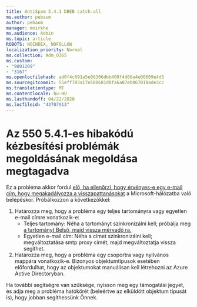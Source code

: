 ```yaml
---
title: AntiSpam 5.4.1 DBEB catch-all
ms.author: pebaum
author: pebaum
manager: mnirkhe
ms.audience: Admin
ms.topic: article
ROBOTS: NOINDEX, NOFOLLOW
localization_priority: Normal
ms.collection: Adm_O365
ms.custom:
- "9001209"
- "3167"
ms.openlocfilehash: ad0f4c691a5e06306dbb408f4d66a4e00609e4d5
ms.sourcegitcommit: 55eff703a17e500681d8fa6a87eb067019ade3cc
ms.translationtype: MT
ms.contentlocale: hu-HU
ms.lasthandoff: 04/22/2020
ms.locfileid: "43707913"
---
```

# <a name="fix-delivery-issues-for-error-code-550-541-relay-access-denied"></a>Az 550 5.4.1-es hibakódú kézbesítési problémák megoldásának megoldása megtagadva

Ez a probléma akkor fordul [elő, ha ellenőrzi, hogy érvényes-e egy e-mail cím, hogy megakadályozza a visszapattanásokat](https://docs.microsoft.com/exchange/mail-flow-best-practices/use-directory-based-edge-blocking) a Microsoft-hálózatba való belépéskor. Próbálkozzon a következőkkel:

1. Határozza meg, hogy a probléma egy teljes tartományra vagy egyetlen e-mail címre vonatkozik-e:
    - Teljes tartomány: Néha a tartományt szinkronizálni kell; próbálja meg [a tartományt Belső, majd vissza mérvadó ra.](https://docs.microsoft.com/exchange/mail-flow-best-practices/manage-accepted-domains/manage-accepted-domains)
    - Egyetlen e-mail cím: Néha a címet szinkronizálni kell; megváltoztatása smtp proxy címét, majd megváltoztatja vissza segíthet.
2. Határozza meg, hogy a probléma egy csoportra vagy nyilvános mappára vonatkozik-e. Bizonyos objektumtípusok esetében előfordulhat, hogy az objektumokat manuálisan kell létrehozni az Azure Active Directoryban.

Ha további segítségre van szüksége, nyisson meg egy támogatási jegyet, és adja meg a probléma hatókörét (beleértve az elküldött objektum típusát is), hogy jobban segíthessünk Önnek.